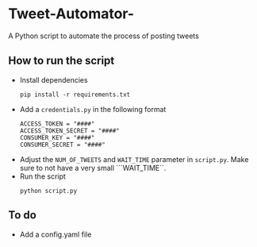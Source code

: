# Tweet-Automator-
A Python script to automate the process of posting tweets

## How to run the script
 - Install dependencies
    ```angular2html
    pip install -r requirements.txt
    ```
 - Add a ```credentials.py``` in the following format
    ```
    ACCESS_TOKEN = "####"
    ACCESS_TOKEN_SECRET = "####"
    CONSUMER_KEY = "####"
    CONSUMER_SECRET = "####"
    ```
 - Adjust the ```NUM_OF_TWEETS``` and ```WAIT_TIME``` parameter in ```script.py```. Make sure to not have a very small ```WAIT_TIME``.
 - Run the script
    ```angular2html
    python script.py
    ```

## To do
 - Add a config.yaml file